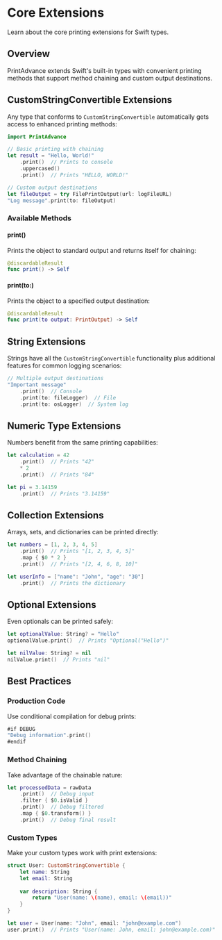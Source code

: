 # Core Extensions

Learn about the core printing extensions for Swift types.

## Overview

PrintAdvance extends Swift's built-in types with convenient printing methods that support method chaining and custom output destinations.

## CustomStringConvertible Extensions

Any type that conforms to `CustomStringConvertible` automatically gets access to enhanced printing methods:

```swift
import PrintAdvance

// Basic printing with chaining
let result = "Hello, World!"
    .print()  // Prints to console
    .uppercased()
    .print()  // Prints "HELLO, WORLD!"

// Custom output destinations
let fileOutput = try FilePrintOutput(url: logFileURL)
"Log message".print(to: fileOutput)
```

### Available Methods

#### print()

Prints the object to standard output and returns itself for chaining:

```swift
@discardableResult
func print() -> Self
```

#### print(to:)

Prints the object to a specified output destination:

```swift
@discardableResult
func print(to output: PrintOutput) -> Self
```

## String Extensions

Strings have all the `CustomStringConvertible` functionality plus additional features for common logging scenarios:

```swift
// Multiple output destinations
"Important message"
    .print()  // Console
    .print(to: fileLogger)  // File
    .print(to: osLogger)  // System log
```

## Numeric Type Extensions

Numbers benefit from the same printing capabilities:

```swift
let calculation = 42
    .print()  // Prints "42"
    * 2
    .print()  // Prints "84"

let pi = 3.14159
    .print()  // Prints "3.14159"
```

## Collection Extensions

Arrays, sets, and dictionaries can be printed directly:

```swift
let numbers = [1, 2, 3, 4, 5]
    .print()  // Prints "[1, 2, 3, 4, 5]"
    .map { $0 * 2 }
    .print()  // Prints "[2, 4, 6, 8, 10]"

let userInfo = ["name": "John", "age": "30"]
    .print()  // Prints the dictionary
```

## Optional Extensions

Even optionals can be printed safely:

```swift
let optionalValue: String? = "Hello"
optionalValue.print()  // Prints "Optional("Hello")"

let nilValue: String? = nil
nilValue.print()  // Prints "nil"
```

## Best Practices

### Production Code

Use conditional compilation for debug prints:

```swift
#if DEBUG
"Debug information".print()
#endif
```

### Method Chaining

Take advantage of the chainable nature:

```swift
let processedData = rawData
    .print()  // Debug input
    .filter { $0.isValid }
    .print()  // Debug filtered
    .map { $0.transform() }
    .print()  // Debug final result
```

### Custom Types

Make your custom types work with print extensions:

```swift
struct User: CustomStringConvertible {
    let name: String
    let email: String
    
    var description: String {
        return "User(name: \(name), email: \(email))"
    }
}

let user = User(name: "John", email: "john@example.com")
user.print()  // Prints "User(name: John, email: john@example.com)"
```
